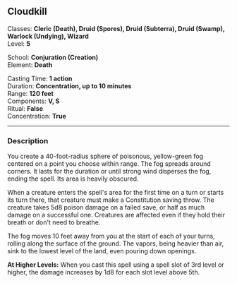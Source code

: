 ## Cloudkill

Classes: **Cleric (Death), Druid (Spores), Druid (Subterra), Druid (Swamp), Warlock (Undying), Wizard**  
Level: **5**  

School: **Conjuration (Creation)**  
Element: **Death**  

Casting Time: **1 action**  
Duration: **Concentration, up to 10 minutes**  
Range: **120 feet**  
Components: **V, S**  
Ritual: **False**  
Concentration: **True**  

------

### Description

You create a 40-foot-radius sphere of poisonous, yellow-green fog centered on a point you choose within range. The fog spreads around corners. It lasts for the duration or until strong wind disperses the fog, ending the spell. Its area is heavily obscured.

When a creature enters the spell's area for the first time on a turn or starts its turn there, that creature must make a Constitution saving throw. The creature takes 5d8 poison damage on a failed save, or half as much damage on a successful one. Creatures are affected even if they hold their breath or don't need to breathe.

The fog moves 10 feet away from you at the start of each of your turns, rolling along the surface of the ground. The vapors, being heavier than air, sink to the lowest level of the land, even pouring down openings.

**At Higher Levels:** When you cast this spell using a spell slot of 3rd level or higher, the damage increases by 1d8 for each slot level above 5th.